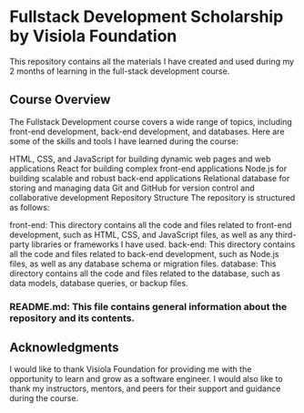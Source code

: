 # Fullstack Development Scholarship by Visiola Foundation
This repository contains all the materials I have created and used during my 2 months of learning in the full-stack development course.

## Course Overview
The Fullstack Development course covers a wide range of topics, including front-end development, back-end development, and databases. Here are some of the skills and tools I have learned during the course:

HTML, CSS, and JavaScript for building dynamic web pages and web applications
React for building complex front-end applications
Node.js for building scalable and robust back-end applications
Relational database for storing and managing data
Git and GitHub for version control and collaborative development
Repository Structure
The repository is structured as follows:

front-end: This directory contains all the code and files related to front-end development, such as HTML, CSS, and JavaScript files, as well as any third-party libraries or frameworks I have used.
back-end: This directory contains all the code and files related to back-end development, such as Node.js files, as well as any database schema or migration files.
database: This directory contains all the code and files related to the database, such as data models, database queries, or backup files.

### README.md: This file contains general information about the repository and its contents.

## Acknowledgments
I would like to thank Visiola Foundation for providing me with the opportunity to learn and grow as a software engineer. I would also like to thank my instructors, mentors, and peers for their support and guidance during the course.
